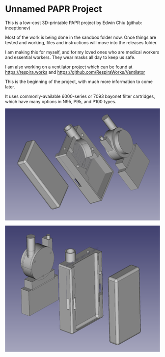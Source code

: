 # Unnamed PAPR Project

This is a low-cost 3D-printable PAPR project by Edwin Chiu (github: inceptionev)

Most of the work is being done in the sandbox folder now.  Once things are tested and working, files and instructions will move into the releases folder.

I am making this for myself, and for my loved ones who are medical workers and essential workers.  They wear masks all day to keep us safe.

I am also working on a ventilator project which can be found at https://respira.works and https://github.com/RespiraWorks/Ventilator

This is the beginning of the project, with much more information to come later.

It uses commonly-available 6000-series or 7093 bayonet filter cartridges, which have many options in N95, P95, and P100 types.

![Front Exploded View](20200710-Exploded-View-Screenshot-Front.PNG)

![Back Exploded View](20200710-Exploded-View-Screenshot-Back.PNG)
